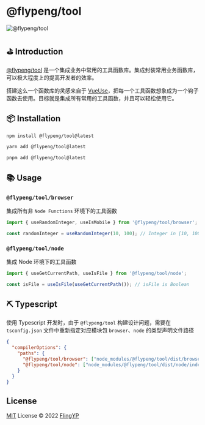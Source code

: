 # @flypeng/tool

<img alt="@flypeng/tool" src="https://img.shields.io/npm/v/%40flypeng%2Ftool?style=plastic&logo=npm&label=%40flypeng%2Ftool&link=https%3A%2F%2Fwww.npmjs.com%2Fpackage%2F%40flypeng%2Ftool">

## ⛳ Introduction

[@flypeng/tool](https://flypeng-tool.yyblog.top) 是一个集成业务中常用的工具函数库。集成封装常用业务函数库，可以极大程度上的提高开发者的效率。

搭建这么一个函数库的灵感来自于 [VueUse](https://vueuse.org/)，把每一个工具函数想象成为一个钩子函数去使用。目标就是集成所有常用的工具函数，并且可以轻松使用它。

## 📦 Installation

```bash
npm install @flypeng/tool@latest

yarn add @flypeng/tool@latest

pnpm add @flypeng/tool@latest
```

## 📚 Usage

### `@flypeng/tool/browser`

集成所有非 `Node Functions` 环境下的工具函数

```ts
import { useRandomInteger, useIsMobile } from '@flypeng/tool/browser';

const randomInteger = useRandomInteger(10, 100); // Integer in [10, 100]
```

### `@flypeng/tool/node`

集成 Node 环境下的工具函数

```ts
import { useGetCurrentPath, useIsFile } from '@flypeng/tool/node';

const isFile = useIsFile(useGetCurrentPath()); // isFile is Boolean
```

## ⛏️ Typescript

使用 Typescript 开发时，由于 `@flypeng/tool` 构建设计问题，需要在 `tsconfig.json` 文件中重新指定对应模块包 `browser`、`node` 的类型声明文件路径

```json
{
  "compilerOptions": {
    "paths": {
      "@flypeng/tool/browser": ["node_modules/@flypeng/tool/dist/browser/index.d.ts"],
      "@flypeng/tool/node": ["node_modules/@flypeng/tool/dist/node/index.d.ts"]
    }
  }
}
```

## License

[MIT](./LICENSE) License © 2022 [FlingYP](https://github.com/flingyp)
